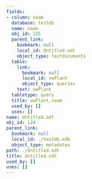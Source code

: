 ```yaml
---
fields:
- column: naam
  database: testdb
  name: naam
  obj_id: 125
  parent_link:
    bookmark: null
    local_id: Untitled.odt
    object_type: textdocuments
  table:
    link:
      bookmark: null
      local_id: vwPlant
      object_type: queries
    text: vwPlant
  tabletype: query
  title: vwPlant.naam
  used_by: []
  uses: []
name: Untitled.odt
obj_id: 124
parent_link:
  bookmark: null
  local_id: ./testdb.odb
  object_type: metadatas
path: ./Untitled.odt
title: Untitled.odt
used_by: []
uses: []
---
```

